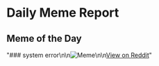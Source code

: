 # Daily Meme Report

## Meme of the Day
"### system error\n\n![Meme](https://i.redd.it/3myvqa2kop2f1.gif)\n\n[View on Reddit](https://redd.it/1ku8z37)"
